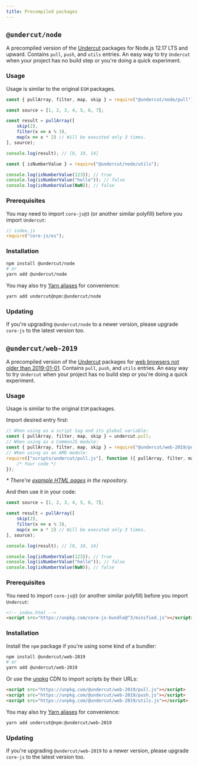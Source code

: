 ```yaml
---
title: Precompiled packages
---
```


## `@undercut/node`

A precompiled version of the [Undercut](https://github.com/the-spyke/undercut) packages for Node.js 12.17 LTS and upward. Contains `pull`, `push`, and `utils` entries. An easy way to try `Undercut` when your project has no build step or you're doing a quick experiment.

### Usage

Usage is similar to the original `ESM` packages.

```js
const { pullArray, filter, map, skip } = require("@undercut/node/pull");

const source = [1, 2, 3, 4, 5, 6, 7];

const result = pullArray([
    skip(2),
    filter(x => x % 3),
    map(x => x * 2) // Will be executed only 3 times.
], source);

console.log(result); // [8, 10, 14]
```

```js
const { isNumberValue } = require("@undercut/node/utils");

console.log(isNumberValue(123)); // true
console.log(isNumberValue("hello")); // false
console.log(isNumberValue(NaN)); // false
```

### Prerequisites

You may need to import `core-js@3` (or another similar polyfill) before you import `Undercut`:

```js
// index.js
require("core-js/es");
```

### Installation

```sh
npm install @undercut/node
# or
yarn add @undercut/node
```

You may also try [Yarn aliases](https://yarnpkg.com/en/docs/cli/add#toc-yarn-add-alias) for convenience:

```sh
yarn add undercut@npm:@undercut/node
```

### Updating

If you're upgrading `@undercut/node` to a newer version, please upgrade `core-js` to the latest version too.

## `@undercut/web-2019`

A precompiled version of the [Undercut](https://github.com/the-spyke/undercut) packages for [web browsers not older than 2019-01-01](https://browserl.ist/?q=since+2019%2C+edge+>%3D+18%2C+not+android+>+0). Contains `pull`, `push`, and `utils` entries. An easy way to try `Undercut` when your project has no build step or you're doing a quick experiment.

### Usage

Usage is similar to the original `ESM` packages.

Import desired entry first:

```js
// When using as a script tag and its global variable:
const { pullArray, filter, map, skip } = undercut.pull;
// When using as a CommonJS module:
const { pullArray, filter, map, skip } = require("@undercut/web-2019/pull");
// When using as an AMD module:
require(["scripts/undercut/pull.js"], function ({ pullArray, filter, map, skip }) {
    /* Your code */
});
```

*\* There're [example HTML pages](https://github.com/the-spyke/undercut/tree/master/packages/undercut-web-2019/examples) in the repository.*

And then use it in your code:

```js
const source = [1, 2, 3, 4, 5, 6, 7];

const result = pullArray([
    skip(2),
    filter(x => x % 3),
    map(x => x * 2) // Will be executed only 3 times.
], source);

console.log(result); // [8, 10, 14]
```

```js
console.log(isNumberValue(123)); // true
console.log(isNumberValue("hello")); // false
console.log(isNumberValue(NaN)); // false
```

### Prerequisites

You need to import `core-js@3` (or another similar polyfill) before you import `Undercut`:

```html
<!-- index.html -->
<script src="https://unpkg.com/core-js-bundle@^3/minified.js"></script>
```

### Installation

Install the `npm` package if you're using some kind of a bundler:

```sh
npm install @undercut/web-2019
# or
yarn add @undercut/web-2019
```

Or use the [unpkg](https://unpkg.com) CDN to import scripts by their URLs:

```html
<script src="https://unpkg.com/@undercut/web-2019/pull.js"></script>
<script src="https://unpkg.com/@undercut/web-2019/push.js"></script>
<script src="https://unpkg.com/@undercut/web-2019/utils.js"></script>
```

You may also try [Yarn aliases](https://yarnpkg.com/en/docs/cli/add#toc-yarn-add-alias) for convenience:

```sh
yarn add undercut@npm:@undercut/web-2019
```

### Updating

If you're upgrading `@undercut/web-2019` to a newer version, please upgrade `core-js` to the latest version too.
